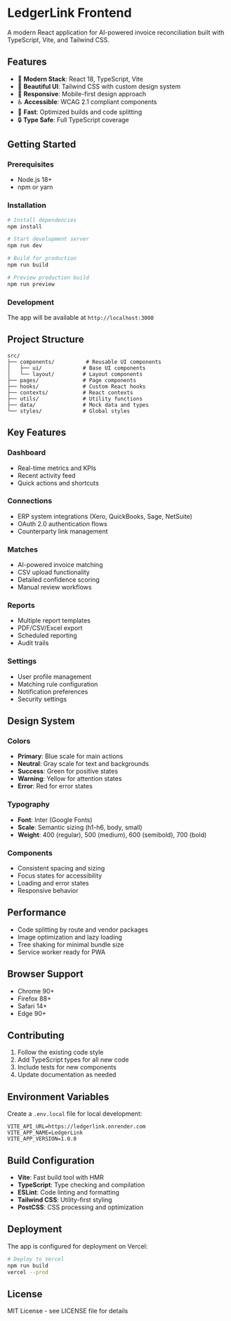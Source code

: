 # LedgerLink Frontend

A modern React application for AI-powered invoice reconciliation built with TypeScript, Vite, and Tailwind CSS.

## Features

- 🎯 **Modern Stack**: React 18, TypeScript, Vite
- 🎨 **Beautiful UI**: Tailwind CSS with custom design system
- 📱 **Responsive**: Mobile-first design approach
- ♿ **Accessible**: WCAG 2.1 compliant components
- 🚀 **Fast**: Optimized builds and code splitting
- 🔒 **Type Safe**: Full TypeScript coverage

## Getting Started

### Prerequisites

- Node.js 18+ 
- npm or yarn

### Installation

```bash
# Install dependencies
npm install

# Start development server
npm run dev

# Build for production
npm run build

# Preview production build
npm run preview
```

### Development

The app will be available at `http://localhost:3000`

## Project Structure

```
src/
├── components/          # Reusable UI components
│   ├── ui/             # Base UI components
│   └── layout/         # Layout components
├── pages/              # Page components
├── hooks/              # Custom React hooks
├── contexts/           # React contexts
├── utils/              # Utility functions
├── data/               # Mock data and types
└── styles/             # Global styles
```

## Key Features

### Dashboard
- Real-time metrics and KPIs
- Recent activity feed
- Quick actions and shortcuts

### Connections
- ERP system integrations (Xero, QuickBooks, Sage, NetSuite)
- OAuth 2.0 authentication flows
- Counterparty link management

### Matches
- AI-powered invoice matching
- CSV upload functionality
- Detailed confidence scoring
- Manual review workflows

### Reports
- Multiple report templates
- PDF/CSV/Excel export
- Scheduled reporting
- Audit trails

### Settings
- User profile management
- Matching rule configuration
- Notification preferences
- Security settings

## Design System

### Colors
- **Primary**: Blue scale for main actions
- **Neutral**: Gray scale for text and backgrounds
- **Success**: Green for positive states
- **Warning**: Yellow for attention states
- **Error**: Red for error states

### Typography
- **Font**: Inter (Google Fonts)
- **Scale**: Semantic sizing (h1-h6, body, small)
- **Weight**: 400 (regular), 500 (medium), 600 (semibold), 700 (bold)

### Components
- Consistent spacing and sizing
- Focus states for accessibility
- Loading and error states
- Responsive behavior

## Performance

- Code splitting by route and vendor packages
- Image optimization and lazy loading
- Tree shaking for minimal bundle size
- Service worker ready for PWA

## Browser Support

- Chrome 90+
- Firefox 88+
- Safari 14+
- Edge 90+

## Contributing

1. Follow the existing code style
2. Add TypeScript types for all new code
3. Include tests for new components
4. Update documentation as needed

## Environment Variables

Create a `.env.local` file for local development:

```
VITE_API_URL=https://ledgerlink.onrender.com
VITE_APP_NAME=LedgerLink
VITE_APP_VERSION=1.0.0
```

## Build Configuration

- **Vite**: Fast build tool with HMR
- **TypeScript**: Type checking and compilation
- **ESLint**: Code linting and formatting
- **Tailwind CSS**: Utility-first styling
- **PostCSS**: CSS processing and optimization

## Deployment

The app is configured for deployment on Vercel:

```bash
# Deploy to Vercel
npm run build
vercel --prod
```

## License

MIT License - see LICENSE file for details